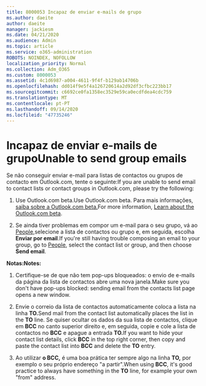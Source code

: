 ```yaml
---
title: 8000053 Incapaz de enviar e-mails de grupo
ms.author: daeite
author: daeite
manager: jackiesm
ms.date: 04/21/2020
ms.audience: Admin
ms.topic: article
ms.service: o365-administration
ROBOTS: NOINDEX, NOFOLLOW
localization_priority: Normal
ms.collection: Adm_O365
ms.custom: 8000053
ms.assetid: 4c1d6987-a004-4611-9f4f-b129ab14706b
ms.openlocfilehash: dd014f9e5f4a126720614a2d92df3cfbc223bb17
ms.sourcegitcommit: c6692ce0fa1358ec3529e59ca0ecdfdea4cdc759
ms.translationtype: MT
ms.contentlocale: pt-PT
ms.lasthandoff: 09/14/2020
ms.locfileid: "47735246"
---
```

# <a name="unable-to-send-group-emails"></a><span data-ttu-id="f6f20-102">Incapaz de enviar e-mails de grupo</span><span class="sxs-lookup"><span data-stu-id="f6f20-102">Unable to send group emails</span></span>

<span data-ttu-id="f6f20-103">Se não conseguir enviar e-mail para listas de contactos ou grupos de contacto em Outlook.com, tente o seguinte:</span><span class="sxs-lookup"><span data-stu-id="f6f20-103">If you are unable to send email to contact lists or contact groups in Outlook.com, please try the following:</span></span>
  
1. <span data-ttu-id="f6f20-104">Use Outlook.com beta.</span><span class="sxs-lookup"><span data-stu-id="f6f20-104">Use Outlook.com beta.</span></span> <span data-ttu-id="f6f20-105">Para mais informações, [saiba sobre a Outlook.com beta.](https://support.office.com/article/e2261c7f-d413-4084-8f22-21282f42d8cf)</span><span class="sxs-lookup"><span data-stu-id="f6f20-105">For more information, [Learn about the Outlook.com beta](https://support.office.com/article/e2261c7f-d413-4084-8f22-21282f42d8cf).</span></span>
    
2. <span data-ttu-id="f6f20-106">Se ainda tiver problemas em compor um e-mail para o seu grupo, vá ao [People,](https://outlook.live.com/people/)selecione a lista de contactos ou grupo e, em seguida, escolha **Enviar por email**.</span><span class="sxs-lookup"><span data-stu-id="f6f20-106">If you're still having trouble composing an email to your group, go to [People](https://outlook.live.com/people/), select the contact list or group, and then choose **Send email**.</span></span>
    
 <span data-ttu-id="f6f20-107">**Notas:**</span><span class="sxs-lookup"><span data-stu-id="f6f20-107">**Notes:**</span></span>
  
1. <span data-ttu-id="f6f20-108">Certifique-se de que não tem pop-ups bloqueados: o envio de e-mails da página da lista de contactos abre uma nova janela.</span><span class="sxs-lookup"><span data-stu-id="f6f20-108">Make sure you don't have pop-ups blocked: sending email from the contacts list page opens a new window.</span></span>
    
2. <span data-ttu-id="f6f20-109">Envie o correio da lista de contactos automaticamente coloca a lista na linha **TO.**</span><span class="sxs-lookup"><span data-stu-id="f6f20-109">Send mail from the contact list automatically places the list in the **TO** line.</span></span> <span data-ttu-id="f6f20-110">Se quiser ocultar os dados da sua lista de contactos, clique em **BCC** no canto superior direito e, em seguida, copie e cole a lista de contactos no **BCC** e apague a entrada **TO.**</span><span class="sxs-lookup"><span data-stu-id="f6f20-110">If you want to hide your contact list details, click **BCC** in the top right corner, then copy and paste the contact list into **BCC** and delete the **TO** entry.</span></span> 
    
3. <span data-ttu-id="f6f20-111">Ao utilizar **o BCC,** é uma boa prática ter sempre algo na linha **TO,** por exemplo o seu próprio endereço "a partir".</span><span class="sxs-lookup"><span data-stu-id="f6f20-111">When using **BCC**, it's good practice to always have something in the **TO** line, for example your own "from" address.</span></span> 
    

